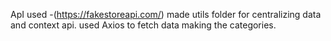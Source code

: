 ApI used -(https://fakestoreapi.com/)
made utils folder for centralizing data and context api.
used Axios to fetch data
making the categories.
